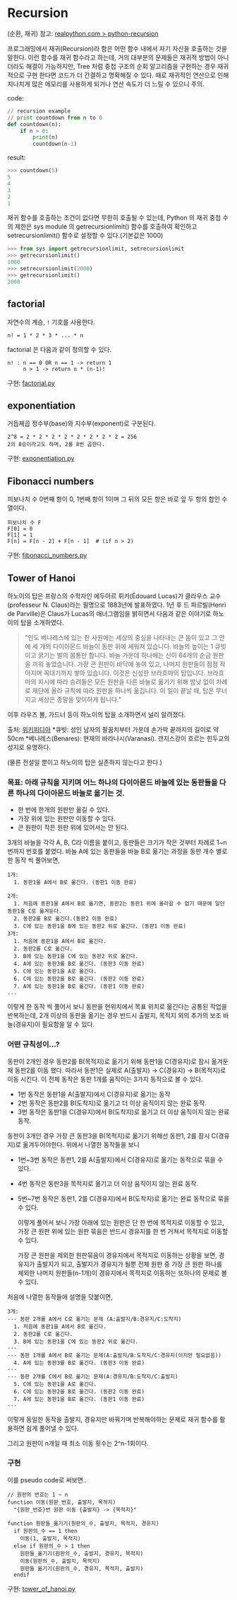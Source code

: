 # Recursion
(순환, 재귀)
참고: [realpython.com > python-recursion](https://realpython.com/python-recursion)

 프로그래밍에서 재귀(Recursion)라 함은 어떤 함수 내에서 자기 자신을 호출하는 것을 말한다. 이런 함수를 재귀 함수라고 하는데, 거의 대부분의 문제들은 재귀적 방법이 아니더라도 해결이 가능하지만, Tree 처럼 중첩 구조의 순회 알고리즘을 구현하는 경우 재귀적으로 구현 한다면 코드가 더 간결하고 명확해질 수 있다.
  때로 재귀적인 연산으로 인해 지나치게 많은 메모리를 사용하게 되거나 연산 속도가 더 느릴 수 있으니 주의.

code:
```python
// recursion example
// print countdown from n to 0
def countdown(n):
    if n > 0:
        print(n)
        countdown(n-1)
```

result:
```python
>>> countdown(5)
5
4
3
2
1
```

재귀 함수를 호출하는 조건이 없다면 무한히 호출될 수 있는데, Python 의 재귀 중첩 수의 제한은 sys module 의 getrecursionlimit() 함수를 호출하여 확인하고 setrecursionlimit() 함수로 설정할 수 있다.(기본값은 1000)

```python
>>> from sys import getrecursionlimit, setrecursionlimit
>>> getrecursionlimit()
1000
>>> setrecursionlimit(2000)
>>> getrecursionlimit()
2000
```


## factorial
자연수의 계승, `!` 기호를 사용한다.

```
n! = 1 * 2 * 3 * ... * n
```

factorial 은 다음과 같이 정의할 수 있다.
```
n! : n == 0 OR n == 1 -> return 1
     n > 1 -> return n * (n-1)!
```

구현: [factorial.py](https://github.com/pacho-h/data-structure-in-python/blob/main/0-Recursion/factorial.py)


## exponentiation
거듭제곱
정수부(base)와 지수부(exponent)로 구분된다.
```
2^8 = 2 * 2 * 2 * 2 * 2 * 2 * 2 * 2 = 256
2의 8승이라고도 하며, 2를 8번 곱한다.
```

구현: [exponentiation.py](https://github.com/pacho-h/data-structure-in-python/blob/main/0-Recursion/exponentiation.py)


## Fibonacci numbers
피보나치 수
0번째 항이 0, 1번째 항이 1이며 그 뒤의 모든 항은 바로 앞 두 항의 합인 수열이다.
```
피보나치 수 F
F[0] = 0
F[1] = 1
F[n] = F[n - 2] + F[n - 1]  # (if n > 2)
```

구현: [fibonacci_numbers.py](https://github.com/pacho-h/data-structure-in-python/blob/main/0-Recursion/fibonacci_numbers.py)


## Tower of Hanoi
하노이의 탑은 프랑스의 수학자인 에두아르 뤼카(Édouard Lucas)가 클라우스 교수(professeur N. Claus)라는 필명으로 1883년에 발표하였다. 1년 후 드 파르빌(Henri de Parville)은 Claus가 Lucas의 애너그램임을 밝히면서 다음과 같은 이야기로 하노이의 탑을 소개하였다.
>"인도 베나레스에 있는 한 사원에는 세상의 중심을 나타내는 큰 돔이 있고 그 안에 세 개의 다이아몬드 바늘이 동판 위에 세워져 있습니다. 바늘의 높이는 1 큐빗이고 굵기는 벌의 몸통만 합니다. 바늘 가운데 하나에는 신이 64개의 순금 원판을 끼워 놓았습니다. 가장 큰 원판이 바닥에 놓여 있고, 나머지 원판들이 점점 작아지며 꼭대기까지 쌓아 있습니다. 이것은 신성한 브라흐마의 탑입니다. 브라흐마의 지시에 따라 승려들은 모든 원판을 다른 바늘로 옮기기 위해 밤낮 없이 차례로 제단에 올라 규칙에 따라 원판을 하나씩 옮깁니다. 이 일이 끝날 때, 탑은 무너지고 세상은 종말을 맞이하게 됩니다."

이후 라우즈 볼, 가드너 등이 하노이의 탑을 소개하면서 널리 알려졌다.

출처: [위키피디아](https://ko.wikipedia.org/wiki/%ED%95%98%EB%85%B8%EC%9D%B4%EC%9D%98_%ED%83%91)
*큐빗: 성인 남자의 팔꿈치부터 가운데 손가락 끝까지의 길이로 약 50cm
*베나레스(Benares): 현재의 바라나시(Varanasi). 갠지스강이 흐르는 힌두교의 성지로 유명하다.

(물론 전설일 뿐이고 하노이의 탑은 실존하지 않는다고 한다.)

### 목표: 아래 규칙을 지키며 어느 하나의 다이아몬드 바늘에 있는 동판들을 다른 하나의 다이아몬드 바늘로 옮기는 것.

- 한 번에 한개의 원판만 옮길 수 있다.
- 가장 위에 있는 원판만 이동할 수 있다.
- 큰 원판이 작은 원판 위에 있어서는 안 된다.

3개의 바늘을 각각 A, B, C라 이름을 붙이고, 동판들은 크기가 작은 것부터 차례로 1~n번까지 번호를 붙였다.
바늘 A에 있는 동판들을 바늘 B로 옮기는 과정을 동판 개수 별로 한 동작 씩 풀어보면,

```
1개:
  1. 동판1을 A에서 B로 옮긴다. (동판1 이동 완료)

2개:
  1. 처음에 동판1을 A에서 B로 옮기면, 동판2는 동판1 위에 올라갈 수 없기 때문에 일단 동판1을 C로 옮겨둔다.
  2. 동판2를 B로 옮긴다.(동판2 이동 완료)
  3. C에 있는 동판1을 B에 있는 동판2 위로 옮긴다. (동판1 이동 완료)
3개:
  1. 처음에 동판1을 A에서 B로 옮긴다.
  2. 동판2를 C로 옮긴다.
  3. B에 있는 동판1을 C에 있는 동판2 위로 옮긴다.
  4. A에 있는 동판3를 B로 옮긴다. (동판3 이동 완료)
  5. C에 있는 동판1을 A로 옮긴다.
  6. C에 있는 동판2을 B로 옮긴다. (동판2 이동 완료)
  7. A에 있는 동판1을 B로 옮긴다. (동판1 이동 완료)
...
```

이렇게 한 동작 씩 풀어서 보니 동판을 현위치에서 목표 위치로 옮긴다는 공통된 작업을 반복하는데, 2개 이상의 동판을 옮기는 경우 반드시 출발지, 목적지 외의 추가의 보조 바늘(경유지)이 필요함을 알 수 있다.

### 어떤 규칙성이…?

 동판이 2개인 경우 동판2를 B(목적지)로 옮기기 위해 동판1을 C(경유지)로 잠시 옮겨둔채 동판2를 이동 했다. 따라서 동판1은 실제로 A(출발지) → C(경유지) → B(목적지)로 이동 시킨다. 이 전체 동작은 동판 1개를 움직이는 3가지 동작으로 볼 수 있다.

- 1번 동작은 동판1을 A(출발지)에서 C(경유지)로 옮기는 동작
- 2번 동작은 동판2를 B(도착지)로 옮기고 더 이상 움직이지 않는 완료 동작.
- 3번 동작은 동판1을 C(경유지)에서 B(도착지)로 옮기고 더 이상 움직이지 않는 완료 동작.

 동판이 3개인 경우 가장 큰 동판3을 B(목적지)로 옮기기 위해선 동판1, 2를 잠시 C(경유지)로 옮겨두어야한다. 위에서 나열한 동작들을 보니 

- 1번~3번 동작은 동판1, 2를 A(출발지)에서 C(경유지)로 옮기는 동작으로 묶을 수 있다.
- 4번 동작은 동판3을 목적지로 옮기고 더 이상 움직이지 않는 완료 동작.
- 5번~7번 동작은 동판1, 2를 C(경유지)에서 B(도착지)로 옮기는 완료 동작으로 묶을 수 있다.

  이렇게 풀어서 보니 가장 아래에 있는 원판은 단 한 번에 목적지로 이동할 수 있고, 가장 큰 원판 위에 있는 원판 묶음은 반드시 경유지를 한 번 거쳐서 목적지로 이동할 수 있다.

  가장 큰 원판을 제외한 원판묶음이 경유지에서 목적지로 이동하는 상황을 보면, 경유지가 출발지가 되고, 출발지가 경유지가 될뿐 전체 원판 중 가장 큰 원판 하나를 제외한 나머지 원판들(n-1개)이 경유지에서 목적지로 이동하는 또하나의 문제로 볼 수 있다.

처음에 나열한 동작들에 설명을 덧붙이면,

```
3개:
--- 동판 2개를 A에서 C로 옮기는 문제 (A:출발지/B:경유지/C:도착지)
  1. 처음에 동판1을 A에서 B로 옮긴다.
  2. 동판2를 C로 옮긴다.
  3. B에 있는 동판1을 C에 있는 동판2 위로 옮긴다.
---
--- 동판 1개를 A에서 B로 옮기는 문제(A:출발지/B:도착지/C:경유지(이지만 필요없음))
  4. A에 있는 동판3를 B로 옮긴다. (동판3 이동 완료)
---
--- 동판 2개를 C에서 B로 옮기는 문제(A:경유지/B:도착지/C:출발지)
  5. C에 있는 동판1을 A로 옮긴다.
  6. C에 있는 동판2을 B로 옮긴다. (동판2 이동 완료)
  7. A에 있는 동판1을 B로 옮긴다. (동판1 이동 완료)
--- 
```

  이렇게 동일한 동작을 출발지, 경유지만 바꿔가며 반복해야하는 문제로 재귀 함수를 활용하면 쉽게 풀어낼 수 있다.

그리고 원판이 n개일 때 최소 이동 횟수는 2^n-1회이다.

### 구현

  이를 pseudo code로 써보면..

```
// 원판의 번호는 1 ~ n
function 이동(원판_번호, 출발지, 목적지)
  "{원판_번호}번 원판 이동 {출발지} -> {목적지}"

function 원판들_옮기기(원판의_수, 출발지, 목적지, 경유지)
  if 원판의_수 == 1 then
    이동(1, 출발지, 목적지)
  else if 원판의_수 > 1 then
    원판들_옮기기(원판의_수, 출발지, 경유지, 목적지)
    이동(원판의_수, 출발지, 목적지)
    원판들 옮기기(원판의_수, 경유지, 목적지, 출발지)
  endif
```
구현: [tower_of_hanoi.py](https://github.com/pacho-h/data-structure-in-python/blob/main/0-Recursion/tower_of_hanoi.py)
